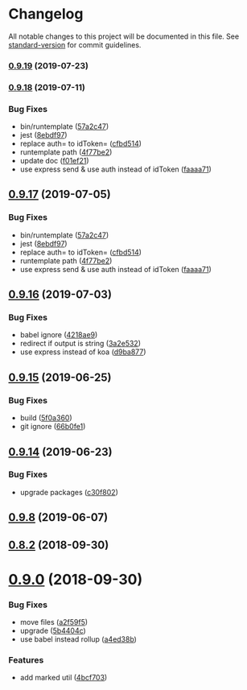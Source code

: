 # Changelog

All notable changes to this project will be documented in this file. See [standard-version](https://github.com/conventional-changelog/standard-version) for commit guidelines.

### [0.9.19](https://github.com/runtemplate/runtemplate/compare/v0.9.18...v0.9.19) (2019-07-23)



### [0.9.18](https://github.com/runtemplate/runtemplate/compare/v0.9.16...v0.9.18) (2019-07-11)


### Bug Fixes

* bin/runtemplate ([57a2c47](https://github.com/runtemplate/runtemplate/commit/57a2c47))
* jest ([8ebdf97](https://github.com/runtemplate/runtemplate/commit/8ebdf97))
* replace auth= to idToken= ([cfbd514](https://github.com/runtemplate/runtemplate/commit/cfbd514))
* runtemplate path ([4f77be2](https://github.com/runtemplate/runtemplate/commit/4f77be2))
* update doc ([f01ef21](https://github.com/runtemplate/runtemplate/commit/f01ef21))
* use express send & use auth instead of idToken ([faaaa71](https://github.com/runtemplate/runtemplate/commit/faaaa71))



<a name="0.9.17"></a>
## [0.9.17](https://github.com/runtemplate/runtemplate/compare/v0.9.16...v0.9.17) (2019-07-05)


### Bug Fixes

* bin/runtemplate ([57a2c47](https://github.com/runtemplate/runtemplate/commit/57a2c47))
* jest ([8ebdf97](https://github.com/runtemplate/runtemplate/commit/8ebdf97))
* replace auth= to idToken= ([cfbd514](https://github.com/runtemplate/runtemplate/commit/cfbd514))
* runtemplate path ([4f77be2](https://github.com/runtemplate/runtemplate/commit/4f77be2))
* use express send & use auth instead of idToken ([faaaa71](https://github.com/runtemplate/runtemplate/commit/faaaa71))



<a name="0.9.16"></a>
## [0.9.16](https://github.com/runtemplate/runtemplate/compare/v0.9.15...v0.9.16) (2019-07-03)


### Bug Fixes

* babel ignore ([4218ae9](https://github.com/runtemplate/runtemplate/commit/4218ae9))
* redirect if output is string ([3a2e532](https://github.com/runtemplate/runtemplate/commit/3a2e532))
* use express instead of koa ([d9ba877](https://github.com/runtemplate/runtemplate/commit/d9ba877))



<a name="0.9.15"></a>
## [0.9.15](https://github.com/runtemplate/runtemplate/compare/v0.9.14...v0.9.15) (2019-06-25)


### Bug Fixes

* build ([5f0a360](https://github.com/runtemplate/runtemplate/commit/5f0a360))
* git ignore ([66b0fe1](https://github.com/runtemplate/runtemplate/commit/66b0fe1))



<a name="0.9.14"></a>
## [0.9.14](https://github.com/runtemplate/runtemplate/compare/v0.9.9...v0.9.14) (2019-06-23)


### Bug Fixes

* upgrade packages ([c30f802](https://github.com/runtemplate/runtemplate/commit/c30f802))



<a name="0.9.8"></a>
## [0.9.8](https://github.com/runtemplate/runtemplate/compare/v0.9.4...v0.9.8) (2019-06-07)



<a name="0.8.2"></a>
## [0.8.2](https://github.com/runtemplate/runtemplate/compare/v0.9.0...v0.8.2) (2018-09-30)



<a name="0.9.0"></a>
# [0.9.0](https://github.com/runtemplate/runtemplate/compare/v0.6.11...v0.9.0) (2018-09-30)


### Bug Fixes

* move files ([a2f59f5](https://github.com/runtemplate/runtemplate/commit/a2f59f5))
* upgrade ([5b4404c](https://github.com/runtemplate/runtemplate/commit/5b4404c))
* use babel instead rollup ([a4ed38b](https://github.com/runtemplate/runtemplate/commit/a4ed38b))


### Features

* add marked util ([4bcf703](https://github.com/runtemplate/runtemplate/commit/4bcf703))
